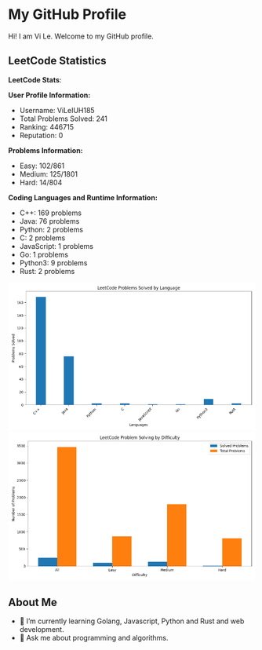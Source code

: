 # My GitHub Profile

Hi! I am Vi Le. Welcome to my GitHub profile.

## LeetCode Statistics

<!-- LEETCODE_STATS_START -->
**LeetCode Stats**:

**User Profile Information:**
- Username: ViLeIUH185
- Total Problems Solved: 241
- Ranking: 446715
- Reputation: 0

**Problems Information:**
- Easy: 102/861
- Medium: 125/1801
- Hard: 14/804

**Coding Languages and Runtime Information:**
- C++: 169 problems
- Java: 76 problems
- Python: 2 problems
- C: 2 problems
- JavaScript: 1 problems
- Go: 1 problems
- Python3: 9 problems
- Rust: 2 problems

![Problems by Language](./leetcode_languages.png)
![Problem Difficulties](./leetcode_difficulties.png)

<!-- LEETCODE_STATS_END -->

## About Me
- 🌱 I’m currently learning Golang, Javascript, Python and Rust and web development.
- 💬 Ask me about programming and algorithms.
